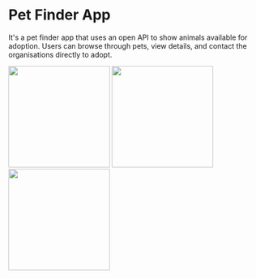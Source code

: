 # Pet Finder App

It's a pet finder app that uses an open API to show animals available for adoption.
Users can browse through pets, view details, and contact the organisations directly to adopt.
  
<img src="https://github.com/user-attachments/assets/e5e9e48b-fbca-4471-a811-1fcd5ff7030a" width="200"> <img src="https://github.com/user-attachments/assets/4dce588b-ac4c-4a9c-9e4c-9ccb623826c7" width="200"> <img src="https://github.com/user-attachments/assets/33446dfa-c2f6-478f-812a-1db4c05af7b1" width="200">
